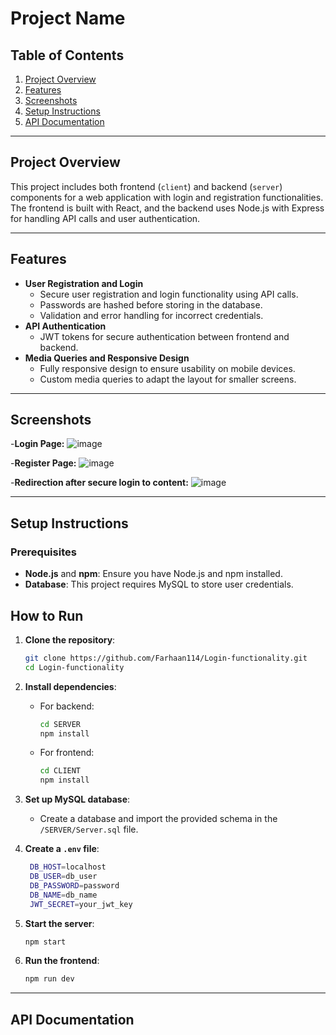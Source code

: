 # Project Name

## Table of Contents
1. [Project Overview](#project-overview)
2. [Features](#features)
3. [Screenshots](#screenshots)
4. [Setup Instructions](#setup-instructions)
5. [API Documentation](#api-documentation)

---

## Project Overview

This project includes both frontend (`client`) and backend (`server`) components for a web application with login and registration functionalities. The frontend is built with React, and the backend uses Node.js with Express for handling API calls and user authentication.

---

## Features

- **User Registration and Login**
  - Secure user registration and login functionality using API calls.
  - Passwords are hashed before storing in the database.
  - Validation and error handling for incorrect credentials.
- **API Authentication**
  - JWT tokens for secure authentication between frontend and backend.
- **Media Queries and Responsive Design**
  - Fully responsive design to ensure usability on mobile devices.
  - Custom media queries to adapt the layout for smaller screens.

---
## Screenshots
-**Login Page:**
![image](https://github.com/user-attachments/assets/52899a17-5d82-4227-9339-65c0ee1e90f0)

-**Register Page:**
![image](https://github.com/user-attachments/assets/d3545619-ed61-421e-957e-773923e8900a)

-**Redirection after secure login to content:**
![image](https://github.com/user-attachments/assets/b2acc962-6ead-4100-b76c-49fa0ea45751)

---
## Setup Instructions

### Prerequisites

- **Node.js** and **npm**: Ensure you have Node.js and npm installed.
- **Database**: This project requires MySQL to store user credentials.

## How to Run

1. **Clone the repository**:
   ```bash
   git clone https://github.com/Farhaan114/Login-functionality.git
   cd Login-functionality
   ```

2. **Install dependencies**:
   - For backend:
     ```bash
     cd SERVER
     npm install
     ```
   - For frontend:
     ```bash
     cd CLIENT
     npm install
     ```

3. **Set up MySQL database**:
   - Create a database and import the provided schema in the `/SERVER/Server.sql` file.
  
4. **Create a `.env` file**:
   ```bash
    DB_HOST=localhost
    DB_USER=db_user
    DB_PASSWORD=password
    DB_NAME=db_name
    JWT_SECRET=your_jwt_key

   ```

4. **Start the server**:
   ```bash
   npm start
   ```

5. **Run the frontend**:
   ```bash
   npm run dev
   ```
---
## API Documentation









